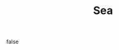---
layout: photo
modal: true
thumb: https://csnapmediahost.github.io/assets1/Thumbs/Sea.jpg
full: https://csnapmediahost.github.io/assets1/Render/Sea.jpg
size: small
ar: landscape
body: false
title: "Sea"
tags: nature
---